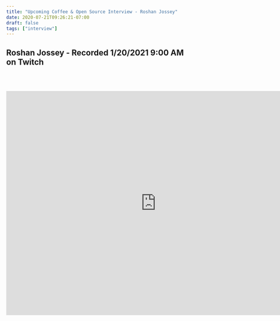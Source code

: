 ```yaml
---
title: "Upcoming Coffee & Open Source Interview - Roshan Jossey"
date: 2020-07-21T09:26:21-07:00
draft: false
tags: ["interview"]
---
```


## Roshan Jossey - Recorded <span class="formatdate">1/20/2021 9:00 AM</span>  on Twitch

<br /><br />

<center>
<iframe width="800" height="600" src="https://www.youtube.com/embed/3BrxQaTRoQo" frameborder="0" allow="accelerometer; autoplay; clipboard-write; encrypted-media; gyroscope; picture-in-picture" allowfullscreen></iframe>
</center>
